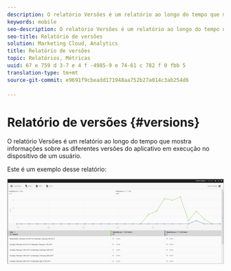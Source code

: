 ```yaml
---
description: O relatório Versões é um relatório ao longo do tempo que mostra informações sobre as diferentes versões do aplicativo em execução no dispositivo de um usuário.
keywords: mobile
seo-description: O relatório Versões é um relatório ao longo do tempo que mostra informações sobre as diferentes versões do aplicativo em execução no dispositivo de um usuário.
seo-title: Relatório de versões
solution: Marketing Cloud, Analytics
title: Relatório de versões
topic: Relatórios, Métricas
uuid: 67 e 759 d 3-7 e 4 f -4985-9 e 74-61 c 782 f 0 fbb 5
translation-type: tm+mt
source-git-commit: e9691f9cbeadd171948aa752b27a014c3ab254d6

---
```



# Relatório de versões {#versions}

O relatório Versões é um relatório ao longo do tempo que mostra informações sobre as diferentes versões do aplicativo em execução no dispositivo de um usuário.

Este é um exemplo desse relatório:

![](assets/report_versions.png)

